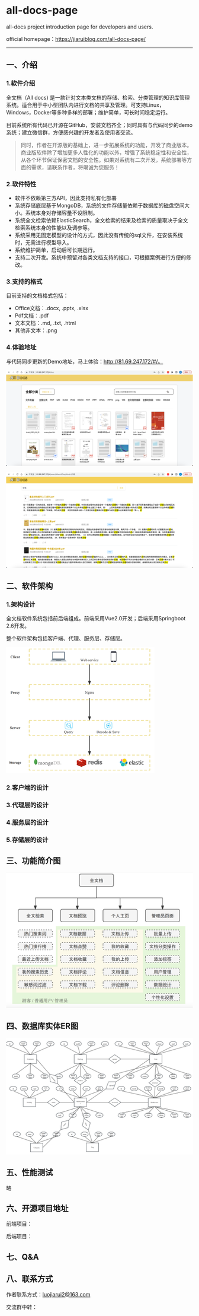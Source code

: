 # all-docs-page
all-docs project introduction page for developers and users.


official homepage：https://jiaruiblog.com/all-docs-page/

---



## 一、介绍



### 1.软件介绍

全文档（All docs) 是一款针对文本类文档的存储、检索、分类管理的知识库管理系统。适合用于中小型团队内进行文档的共享及管理。可支持Linux， Windows，Docker等多种多样的部署；维护简单，可长时间稳定运行。

目前系统所有代码已开源在GitHub，安装文档齐全；同时具有与代码同步的demo系统；建立微信群，方便感兴趣的开发者及使用者交流。



>   同时，作者在开源版的基础上，进一步拓展系统的功能，开发了商业版本。商业版软件除了增加更多人性化的功能以外，增强了系统稳定性和安全性，从各个环节保证保密文档的安全性。如果对系统有二次开发，系统部署等方面的需求，请联系作者，将竭诚为您服务！

### 2.软件特性

-   软件不依赖第三方API，因此支持私有化部署
-   系统存储底层基于MongoDB，系统的文件存储量依赖于数据库的磁盘空间大小。系统本身对存储容量不设限制。
-   系统全文检索依赖ElasticSearch，全文检索的结果及检索的质量取决于全文检索系统本身的性能以及调参等。
-   系统采用无固定模型的设计的方式，因此没有传统的sql文件，在安装系统时，无需进行模型导入。
-   系统维护简单，启动后可长期运行。
-   支持二次开发。系统中预留对各类文档支持的接口，可根据案例进行方便的修改。



### 3.支持的格式

目前支持的文档格式包括：

-   Office文档：.docx, .pptx, .xlsx
-   Pdf文档：.pdf
-   文本文档：.md, .txt, .html
-   其他非文本：.png

### 4.体验地址

与代码同步更新的Demo地址，马上体验：http://81.69.247.172/#/。

![文档分类查看](/images/Snipaste_2023-05-02_17-25-07.png)



![文档全文检索](/images/image-20230502172608211.png)

## 二、软件架构

### 1.架构设计

全文档软件系统包括前后端组成。前端采用Vue2.0开发；后端采用Springboot 2.6开发。

整个软件架构包括客户端、代理、服务层、存储层。

[comment]: <> (![image-20230502162920251]&#40;/images/image-20230502162920251.png&#41;)

<img src="./images/image-20230502162920251.png" width="400px">

### 2.客户端的设计



### 3.代理层的设计



### 4.服务层的设计



### 5.存储层的设计





## 三、功能简介图



![image-20230502172323909](/images/image-20230502172323909.png)



## 四、数据库实体ER图



![image-20230502170314630](/images/image-20230502170314630.png)

## 五、性能测试

略





## 六、开源项目地址

前端项目：

后端项目：



## 七、Q&A





## 八、联系方式

作者联系方式：luojiarui2@163.com

交流群中转：


